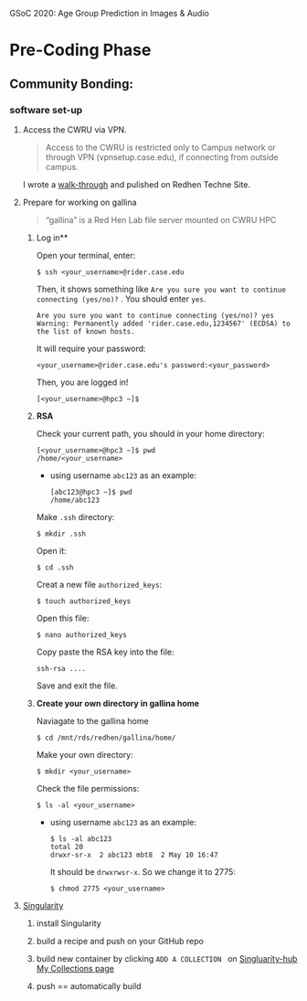 GSoC 2020: Age Group Prediction in Images & Audio

# Pre-Coding Phase
## Community Bonding:

### software set-up

1. Access the CWRU via VPN. 

   > Access to the CWRU is restricted only to Campus network or through VPN (vpnsetup.case.edu), if connecting from outside campus.

   I wrote a [walk-through](https://sites.google.com/case.edu/techne-public-site/cwru-hpc-orientation/access-cwru-hpc-via-vpn?authuser=0) and pulished on Redhen Techne Site.

2. Prepare for working on gallina

   > “gallina” is a Red Hen Lab file server mounted on CWRU HPC

   1. Log in**

      Open your terminal, enter:

      ```shell
      $ ssh <your_username>@rider.case.edu
      ```

      Then, it shows something like `Are you sure you want to continue connecting (yes/no)?` . You should enter `yes`.

      ```shell
      Are you sure you want to continue connecting (yes/no)? yes
      Warning: Permanently added 'rider.case.edu,1234567' (ECDSA) to the list of known hosts.
      ```

      It will require your password:

      ```shell
      <your_username>@rider.case.edu's password:<your_password>
      ```

      Then, you are logged in!

      ```shell
      [<your_username>@hpc3 ~]$ 
      ```

   2. **RSA**

      Check your current path, you should in your home directory:

      ```shell
      [<your_username>@hpc3 ~]$ pwd
      /home/<your_username>
      ```

      - using username `abc123` as an example:

        ```shell
        [abc123@hpc3 ~]$ pwd
        /home/abc123
        ```

      Make `.ssh` directory:

      ```shell
      $ mkdir .ssh
      ```

      Open it:

      ```shell
      $ cd .ssh
      ```

      Creat a new file `authorized_keys`:

      ```shell
      $ touch authorized_keys
      ```

      Open this file:

      ```shell
      $ nano authorized_keys
      ```

      Copy paste the RSA key into the file:

      ```
      ssh-rsa ....
      ```

      Save and exit the file.

   3. **Create your own directory in gallina home**

      Naviagate to the gallina home

      ```shell
      $ cd /mnt/rds/redhen/gallina/home/
      ```

      Make your own directory:

      ```shell
      $ mkdir <your_username>
      ```

      Check the file permissions:

      ```shell
      $ ls -al <your_username>
      ```

      - using username `abc123` as an example:

        ```shell
        $ ls -al abc123
        total 20
        drwxr-sr-x  2 abc123 mbt8  2 May 10 16:47
        ```

        It should be `drwxrwsr-x`. So we change it to 2775:

        ```shell
        $ chmod 2775 <your_username>
        ```

3. [Singularity](https://sites.google.com/case.edu/techne-public-site/singularity?authuser=0)

   1. install Singularity
   2. build a recipe and push on your GitHub repo
   3. build new container by clicking `ADD A COLLECTION `  on [Singluarity-hub My Collections page](https://singularity-hub.org/collections/my)

   4. push == automatically build